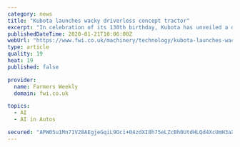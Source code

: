 ```yaml
---
category: news
title: "Kubota launches wacky driverless concept tractor"
excerpt: "In celebration of its 130th birthday, Kubota has unveiled a driverless concept tractor that’s battery powered and uses artificial intelligence to operate autonomously. The four-track X Tractor ..."
publishedDateTime: 2020-01-21T10:06:00Z
webUrl: "https://www.fwi.co.uk/machinery/technology/kubota-launches-wacky-driverless-concept-tractor"
type: article
quality: 19
heat: 19
published: false

provider:
  name: Farmers Weekly
  domain: fwi.co.uk

topics:
  - AI
  - AI in Autos

secured: "APW05u1Mn71V28AEgjeGqiL9Oci+04zdXI8h75eLZcBh0UtdHLQd4XcUmH3aXq/IMGAvGggTRnn/ye+Oiab9K1TNCEq9VGH8V5p1nQvbVtoTJk7jzaDGvEmASRZ7TbcKfnUWysbe6HoyXyOgg7ka/Pz9z3T3djFb4KLLfCGn0UoSXefnwA9L9LGmZ6+oExc6RbGKaH9875gQXfzCgbiOkTHyjV+QGaTpSRLamczIJliMn26u+wZvVn8mnwkT2YM/HV7wdJtRFojRjOs0nCdM8x1OmdlArb1iIKVLK+RUDAurO9YzcBD9yQCGt34FQdYi;wPNhyn6ResQSOMJQMO4lcg=="
---
```


